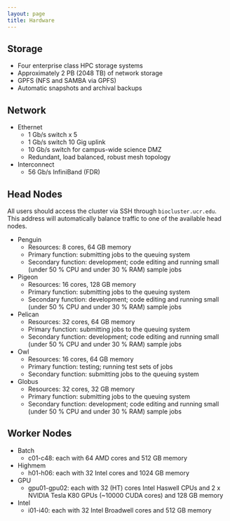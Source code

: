 ```yaml
---
layout: page
title: Hardware
---
```


## Storage
* Four enterprise class HPC storage systems
* Approximately 2 PB (2048 TB) of network storage
* GPFS (NFS and SAMBA via GPFS)
* Automatic snapshots and archival backups

## Network
* Ethernet
    * 1 Gb/s switch x 5
    * 1 Gb/s switch 10 Gig uplink
    * 10 Gb/s switch for campus-wide science DMZ
    * Redundant, load balanced, robust mesh topology
* Interconnect
    * 56 Gb/s InfiniBand (FDR)

## Head Nodes
All users should access the cluster via SSH through `biocluster.ucr.edu`. This address will automatically balance traffic to one of the available head nodes.

* Penguin
    * Resources: 8 cores, 64 GB memory
    * Primary function: submitting jobs to the queuing system
    * Secondary function: development; code editing and running small (under 50 % CPU and under 30 % RAM) sample jobs
* Pigeon
    * Resources: 16 cores, 128 GB memory
    * Primary function: submitting jobs to the queuing system
    * Secondary function: development; code editing and running small (under 50 % CPU and under 30 % RAM) sample jobs
* Pelican
    * Resources: 32 cores, 64 GB memory
    * Primary function: submitting jobs to the queuing system
    * Secondary function: development; code editing and running small (under 50 % CPU and under 30 % RAM) sample jobs
* Owl
    * Resources: 16 cores, 64 GB memory
    * Primary function: testing; running test sets of jobs
    * Secondary function: submitting jobs to the queuing system
* Globus
    * Resources: 32 cores, 32 GB memory
    * Primary function: submitting jobs to the queuing system
    * Secondary function: development; code editing and running small (under 50 % CPU and under 30 % RAM) sample jobs

## Worker Nodes
* Batch
    * c01-c48: each with 64 AMD cores and 512 GB memory
* Highmem
    * h01-h06: each with 32 Intel cores and 1024 GB memory
* GPU
    * gpu01-gpu02: each with 32 (HT) cores Intel Haswell CPUs and 2 x NVIDIA Tesla K80 GPUs (~10000 CUDA cores) and 128 GB memory
* Intel
    * i01-i40: each with 32 Intel Broadwell cores and 512 GB memory
